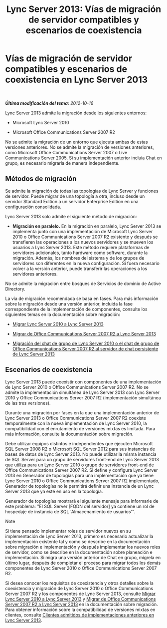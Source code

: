 ﻿---
title: 'Lync Server 2013: Vías de migración de servidor compatibles y escenarios de coexistencia'
TOCTitle: Vías de migración de servidor compatibles y escenarios de coexistencia
ms:assetid: 2a6a730f-7f80-45f9-9540-3edfdaa265fb
ms:mtpsurl: https://technet.microsoft.com/es-es/library/Gg425764(v=OCS.15)
ms:contentKeyID: 48274754
ms.date: 01/07/2017
mtps_version: v=OCS.15
ms.translationtype: HT
---

# Vías de migración de servidor compatibles y escenarios de coexistencia en Lync Server 2013

 

_**Última modificación del tema:** 2012-10-16_

Lync Server 2013 admite la migración desde los siguientes entornos:

  - Microsoft Lync Server 2010

  - Microsoft Office Communications Server 2007 R2

No se admite la migración de un entorno que ejecuta ambas de estas versiones anteriores. No se admite la migración de versiones anteriores, como Microsoft Office Communications Server 2007 o Live Communications Server 2005. Si su implementación anterior incluía Chat en grupo, es necesario migrarla de manera independiente.

## Métodos de migración

Se admite la migración de todas las topologías de Lync Server y funciones de servidor. Puede migrar de una topología a otra, incluso desde un servidor Standard Edition a un servidor Enterprise Edition en una configuración consolidada.

Lync Server 2013 solo admite el siguiente método de migración:

  -   
    **Migración en paralelo.** En la migración en paralelo, Lync Server 2013 se implementa junto con una implementación de Microsoft Lync Server 2010 o Office Communications Server 2007 R2 existente y después se transfieren las operaciones a los nuevos servidores y se mueven los usuarios a Lync Server 2013. Este método requiere plataformas de servidores adicionales, tanto hardware como software, durante la migración. Además, los nombres del sistema y de los grupos de servidores son diferentes en la nueva configuración. Si fuera necesario volver a la versión anterior, puede transferir las operaciones a los servidores anteriores.

No se admite la migración entre bosques de Servicios de dominio de Active Directory.

La vía de migración recomendada se basa en fases. Para más información sobre la migración desde una versión anterior, incluida la fase correspondiente de la implementación de componentes, consulte los siguientes temas en la documentación sobre migración:

  - [Migrar Lync Server 2010 a Lync Server 2013](migration-from-lync-server-2010-to-lync-server-2013.md)

  - [Migrar de Office Communications Server 2007 R2 a Lync Server 2013](migration-from-office-communications-server-2007-r2-to-lync-server-2013.md)

  - [Migración del chat de grupo de Lync Server 2010 o el chat de grupo de Office Communications Server 2007 R2 al servidor de chat persistente de Lync Server 2013](migration-from-lync-server-2010-group-chat-or-office-communications-server-2007-r2-group-chat-to-lync-server-2013-persistent-chat-server.md)

## Escenarios de coexistencia

Lync Server 2013 puede coexistir con componentes de una implementación de Lync Server 2010 o Office Communications Server 2007 R2. No se admite la implementación simultánea de Lync Server 2013 con Lync Server 2010 y Office Communications Server 2007 R2 (implementación simultánea de las tres versiones).

Durante una migración por fases en la que una implementación anterior de Lync Server 2013 o Office Communications Server 2007 R2 coexiste temporalmente con la nueva implementación de Lync Server 2010, la compatibilidad con el enrutamiento de versiones mixtas es limitada. Para más información, consulte la documentación sobre migración.

Debe utilizar equipos distintos e independientes que ejecuten Microsoft SQL Server 2008 R2 o Microsoft SQL Server 2012 para sus instancias de bases de datos de Lync Server 2013. No puede utilizar la misma instancia de SQL Server para un grupo de servidores front-end de Lync Server 2013 que utiliza para un Lync Server 2010 o grupo de servidores front-end de Office Communications Server 2007 R2. Si define y configura Lync Server 2013 en Generador de topologías para una implementación que ya tiene Lync Server 2010 o Office Communications Server 2007 R2 implementado, Generador de topologías no le permitirá definir una instancia de un Lync Server 2013 que ya esté en uso en la topología.

Generador de topologías mostrará el siguiente mensaje para informarle de este problema: "El SQL Server \[FQDN del servidor\] ya contiene un rol de hospedaje de instancia de SQL 'Almacenamiento de usuarios'".


> [!NOTE]
> Si tiene pensado implementar roles de servidor nuevos en su implementación de Lync Server 2013, primero es necesario actualizar la implementación existente tal y como se describe en la documentación sobre migración e implementación y después implementar los nuevos roles de servidor, como se describe en la documentación sobre planeación e implementación. Si migra una versión anterior de Chat en grupo, mígrela en último lugar, después de completar el proceso para migrar todos los demás componentes de Lync Server 2010 o Office Communications Server 2007 R2.



Si desea conocer los requisitos de coexistencia y otros detalles sobre la coexistencia y migración de Lync Server 2010 o Office Communications Server 2007 R2 y los componentes de Lync Server 2013, consulte [Migrar Lync Server 2010 a Lync Server 2013](migration-from-lync-server-2010-to-lync-server-2013.md) y [Migrar de Office Communications Server 2007 R2 a Lync Server 2013](migration-from-office-communications-server-2007-r2-to-lync-server-2013.md) en la documentación sobre migración. Para obtener información sobre la compatibilidad de versiones mixtas en clientes, consulte [Clientes admitidos de implementaciones anteriores en Lync Server 2013](lync-server-2013-supported-clients-from-previous-deployments.md).

